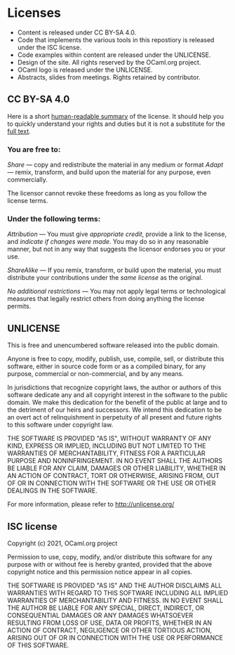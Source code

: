 Licenses
========

- Content is released under CC BY-SA 4.0.
- Code that implements the various tools in this repostiory is released under the ISC license.
- Code examples within content are released under the UNLICENSE.
- Design of the site. All rights reserved by the OCaml.org project.
- OCaml logo is released under the UNLICENSE.
- Abstracts, slides from meetings. Rights retained by contributor.


CC BY-SA 4.0
------------

Here is a short
[human-readable summary](https://creativecommons.org/licenses/by-sa/4.0/) of
the license.  It should help you to quickly understand your rights and
duties but it is not a substitute for the
[full text](https://creativecommons.org/licenses/by-sa/4.0/legalcode).

### You are free to:

_Share_ — copy and redistribute the material in any medium or format
_Adapt_ — remix, transform, and build upon the material
  for any purpose, even commercially.

The licensor cannot revoke these freedoms as long as you follow the
license terms.

### Under the following terms:

_Attribution_ — You must give _appropriate credit_, provide a link to
the license, and _indicate if changes were made_. You may do so in any
reasonable manner, but not in any way that suggests the licensor
endorses you or your use.

_ShareAlike_ — If you remix, transform, or build upon the material, you
must distribute your contributions under the _same license_ as the
original.

_No additional restrictions_ — You may not apply legal terms or
technological measures that legally restrict others from doing
anything the license permits.



UNLICENSE
---------

This is free and unencumbered software released into the public domain.

Anyone is free to copy, modify, publish, use, compile, sell, or
distribute this software, either in source code form or as a compiled
binary, for any purpose, commercial or non-commercial, and by any
means.

In jurisdictions that recognize copyright laws, the author or authors
of this software dedicate any and all copyright interest in the
software to the public domain. We make this dedication for the benefit
of the public at large and to the detriment of our heirs and
successors. We intend this dedication to be an overt act of
relinquishment in perpetuity of all present and future rights to this
software under copyright law.

THE SOFTWARE IS PROVIDED "AS IS", WITHOUT WARRANTY OF ANY KIND,
EXPRESS OR IMPLIED, INCLUDING BUT NOT LIMITED TO THE WARRANTIES OF
MERCHANTABILITY, FITNESS FOR A PARTICULAR PURPOSE AND NONINFRINGEMENT.
IN NO EVENT SHALL THE AUTHORS BE LIABLE FOR ANY CLAIM, DAMAGES OR
OTHER LIABILITY, WHETHER IN AN ACTION OF CONTRACT, TORT OR OTHERWISE,
ARISING FROM, OUT OF OR IN CONNECTION WITH THE SOFTWARE OR THE USE OR
OTHER DEALINGS IN THE SOFTWARE.

For more information, please refer to <http://unlicense.org/>


ISC license
-----------

Copyright (c) 2021, OCaml.org project

Permission to use, copy, modify, and/or distribute this software for
any purpose with or without fee is hereby granted, provided that the
above copyright notice and this permission notice appear in all
copies.

THE SOFTWARE IS PROVIDED "AS IS" AND THE AUTHOR DISCLAIMS ALL
WARRANTIES WITH REGARD TO THIS SOFTWARE INCLUDING ALL IMPLIED
WARRANTIES OF MERCHANTABILITY AND FITNESS. IN NO EVENT SHALL THE
AUTHOR BE LIABLE FOR ANY SPECIAL, DIRECT, INDIRECT, OR CONSEQUENTIAL
DAMAGES OR ANY DAMAGES WHATSOEVER RESULTING FROM LOSS OF USE, DATA OR
PROFITS, WHETHER IN AN ACTION OF CONTRACT, NEGLIGENCE OR OTHER
TORTIOUS ACTION, ARISING OUT OF OR IN CONNECTION WITH THE USE OR
PERFORMANCE OF THIS SOFTWARE.